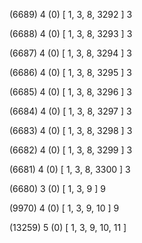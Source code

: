 (6689) 4 (0) [ 1, 3, 8, 3292 ] 3 


(6688) 4 (0) [ 1, 3, 8, 3293 ] 3 


(6687) 4 (0) [ 1, 3, 8, 3294 ] 3 


(6686) 4 (0) [ 1, 3, 8, 3295 ] 3 


(6685) 4 (0) [ 1, 3, 8, 3296 ] 3 


(6684) 4 (0) [ 1, 3, 8, 3297 ] 3 


(6683) 4 (0) [ 1, 3, 8, 3298 ] 3 


(6682) 4 (0) [ 1, 3, 8, 3299 ] 3 


(6681) 4 (0) [ 1, 3, 8, 3300 ] 3 


(6680) 3 (0) [ 1, 3, 9 ] 9 


(9970) 4 (0) [ 1, 3, 9, 10 ] 9 


(13259) 5 (0) [ 1, 3, 9, 10, 11 ]  

